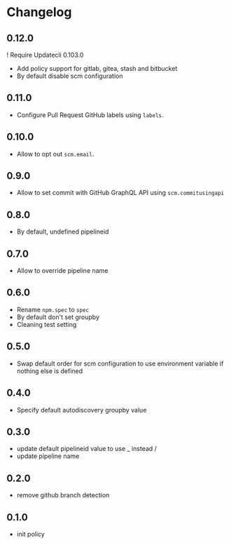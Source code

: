 # Changelog

## 0.12.0

! Require Updatecli 0.103.0

* Add policy support for gitlab, gitea, stash and bitbucket
* By default disable scm configuration

## 0.11.0

* Configure Pull Request GitHub labels using `labels`.

## 0.10.0

* Allow to opt out `scm.email`.

## 0.9.0

* Allow to set commit with GitHub GraphQL API using `scm.commitusingapi`

## 0.8.0

* By default, undefined pipelineid

## 0.7.0

* Allow to override pipeline name

## 0.6.0

* Rename `npm.spec` to `spec`
* By default don't set groupby
* Cleaning test setting

## 0.5.0

* Swap default order for scm configuration to use environment variable if nothing else is defined

## 0.4.0

* Specify default autodiscovery groupby value

## 0.3.0

* update default pipelineid value to use _ instead /
* update pipeline name

## 0.2.0

* remove github branch detection

## 0.1.0

* init policy

